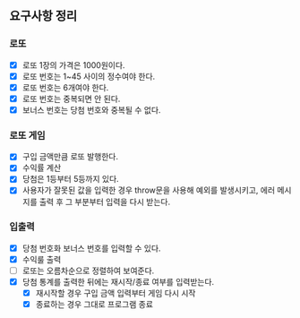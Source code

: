 ## 요구사항 정리

### 로또

- [x] 로또 1장의 가격은 1000원이다.
- [x] 로또 번호는 1~45 사이의 정수여야 한다.
- [x] 로또 번호는 6개여야 한다.
- [x] 로또 번호는 중복되면 안 된다.
- [x] 보너스 번호는 당첨 번호와 중복될 수 없다.

### 로또 게임

- [x] 구입 금액만큼 로또 발행한다.
- [x] 수익률 계산
- [x] 당첨은 1등부터 5등까지 있다.
- [x] 사용자가 잘못된 값을 입력한 경우 throw문을 사용해 예외를 발생시키고, 에러 메시지를 출력 후 그 부분부터 입력을 다시 받는다.

### 입출력

- [x] 당첨 번호화 보너스 번호를 입력할 수 있다.
- [x] 수익룰 출력
- [ ] 로또는 오름차순으로 정렬하여 보여준다.
- [x] 당첨 통계를 출력한 뒤에는 재시작/종료 여부를 입력받는다.
  - [x] 재시작할 경우 구입 금액 입력부터 게임 다시 시작
  - [x] 종료하는 경우 그대로 프로그램 종료
